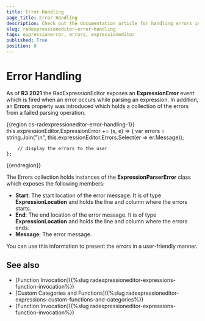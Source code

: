 ```yaml
---
title: Error Handling
page_title: Error Handling
description: Check out the documentation article for handling errors in the RadExpressionEditor {{ site.framework_name }} control.
slug: radexpressioneditor-error-handling
tags: expressionerror, errors, expressioneditor
published: True
position: 0
---
```


# Error Handling

As of **R3 2021** the RadExpressionEditor exposes an **ExpressionError** event which is fired when an error occurs while parsing an expression. In addition, an **Errors** property was introduced which holds a collection of the errors from a failed parsing operation.

{{region cs-radexpressioneditor-error-handling-1}}
    this.expressionEditor.ExpressionError += (s, e) =>
    {
        var errors = string.Join("\n", this.expressionEditor.Errors.Select(er => er.Message));

        // display the errors to the user
    };
{{endregion}}

The Errors collection holds instances of the **ExpressionParserError** class which exposes the following members:

* **Start**: The start location of the error message. It is of type **ExpressionLocation** and holds the line and column where the errors starts.
* **End**: The end location of the error message. It is of type **ExpressionLocation** and holds the line and column where the errors ends.
* **Message**: The error message.

You can use this information to present the errors in a user-friendly manner.

## See also

* [Function Invocation]({%slug radexpressioneditor-expressions-function-invocation%})
* [Custom Categories and Functions]({%slug radexpressioneditor-expressions-custom-functions-and-categories%})
* [Function Invocation]({%slug radexpressioneditor-expressions-function-invocation%})